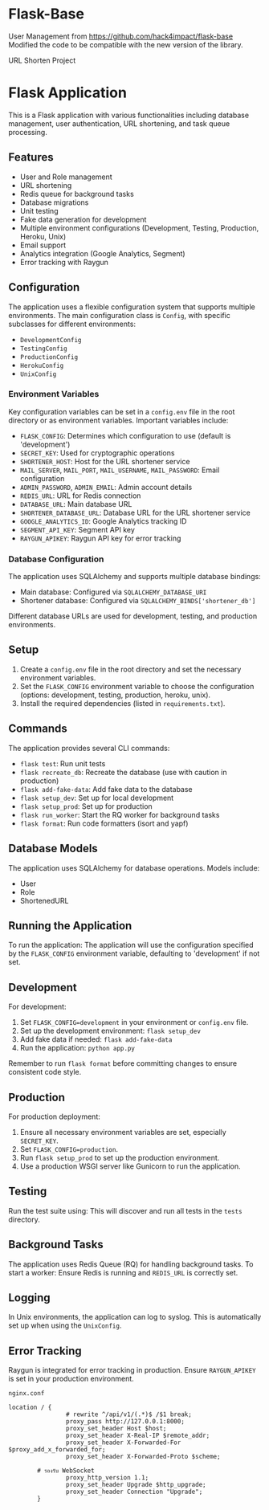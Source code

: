 # Flask-Base
 User Management from https://github.com/hack4impact/flask-base 
 Modified the code to be compatible with the new version of the library.
 
 URL Shorten Project

# Flask Application

This is a Flask application with various functionalities including database management, user authentication, URL shortening, and task queue processing.

## Features

- User and Role management
- URL shortening
- Redis queue for background tasks
- Database migrations
- Unit testing
- Fake data generation for development
- Multiple environment configurations (Development, Testing, Production, Heroku, Unix)
- Email support
- Analytics integration (Google Analytics, Segment)
- Error tracking with Raygun

## Configuration

The application uses a flexible configuration system that supports multiple environments. The main configuration class is `Config`, with specific subclasses for different environments:

- `DevelopmentConfig`
- `TestingConfig`
- `ProductionConfig`
- `HerokuConfig`
- `UnixConfig`

### Environment Variables

Key configuration variables can be set in a `config.env` file in the root directory or as environment variables. Important variables include:

- `FLASK_CONFIG`: Determines which configuration to use (default is 'development')
- `SECRET_KEY`: Used for cryptographic operations
- `SHORTENER_HOST`: Host for the URL shortener service
- `MAIL_SERVER`, `MAIL_PORT`, `MAIL_USERNAME`, `MAIL_PASSWORD`: Email configuration
- `ADMIN_PASSWORD`, `ADMIN_EMAIL`: Admin account details
- `REDIS_URL`: URL for Redis connection
- `DATABASE_URL`: Main database URL
- `SHORTENER_DATABASE_URL`: Database URL for the URL shortener service
- `GOOGLE_ANALYTICS_ID`: Google Analytics tracking ID
- `SEGMENT_API_KEY`: Segment API key
- `RAYGUN_APIKEY`: Raygun API key for error tracking

### Database Configuration

The application uses SQLAlchemy and supports multiple database bindings:

- Main database: Configured via `SQLALCHEMY_DATABASE_URI`
- Shortener database: Configured via `SQLALCHEMY_BINDS['shortener_db']`

Different database URLs are used for development, testing, and production environments.

## Setup

1. Create a `config.env` file in the root directory and set the necessary environment variables.
2. Set the `FLASK_CONFIG` environment variable to choose the configuration (options: development, testing, production, heroku, unix).
3. Install the required dependencies (listed in `requirements.txt`).

## Commands

The application provides several CLI commands:

- `flask test`: Run unit tests
- `flask recreate_db`: Recreate the database (use with caution in production)
- `flask add-fake-data`: Add fake data to the database
- `flask setup_dev`: Set up for local development
- `flask setup_prod`: Set up for production
- `flask run_worker`: Start the RQ worker for background tasks
- `flask format`: Run code formatters (isort and yapf)

## Database Models

The application uses SQLAlchemy for database operations. Models include:

- User
- Role
- ShortenedURL

## Running the Application

To run the application:
The application will use the configuration specified by the `FLASK_CONFIG` environment variable, defaulting to 'development' if not set.

## Development

For development:

1. Set `FLASK_CONFIG=development` in your environment or `config.env` file.
2. Set up the development environment: `flask setup_dev`
3. Add fake data if needed: `flask add-fake-data`
4. Run the application: `python app.py`

Remember to run `flask format` before committing changes to ensure consistent code style.

## Production

For production deployment:

1. Ensure all necessary environment variables are set, especially `SECRET_KEY`.
2. Set `FLASK_CONFIG=production`.
3. Run `flask setup_prod` to set up the production environment.
4. Use a production WSGI server like Gunicorn to run the application.

## Testing

Run the test suite using:
This will discover and run all tests in the `tests` directory.

## Background Tasks

The application uses Redis Queue (RQ) for handling background tasks. To start a worker:
Ensure Redis is running and `REDIS_URL` is correctly set.

## Logging

In Unix environments, the application can log to syslog. This is automatically set up when using the `UnixConfig`.

## Error Tracking

Raygun is integrated for error tracking in production. Ensure `RAYGUN_APIKEY` is set in your production environment.


`nginx.conf`

```
location / {
                # rewrite ^/api/v1/(.*)$ /$1 break;
                proxy_pass http://127.0.0.1:8000;
                proxy_set_header Host $host;
                proxy_set_header X-Real-IP $remote_addr;
                proxy_set_header X-Forwarded-For $proxy_add_x_forwarded_for;
                proxy_set_header X-Forwarded-Proto $scheme;

		# รองรับ WebSocket
                proxy_http_version 1.1;
                proxy_set_header Upgrade $http_upgrade;
                proxy_set_header Connection "Upgrade";
        }
```